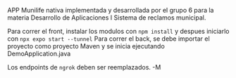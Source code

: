 APP Munilife nativa implementada y desarrollada por el grupo 6 para la materia Desarrollo de Aplicaciones I
Sistema de reclamos municipal.

Para correr el front, instalar los modulos con `npm install` y despues iniciarlo con `npx expo start --tunnel`
Para correr el back, se debe importar el proyecto como proyecto Maven y se inicia ejecutando DemoApplication.java

Los endpoints de `ngrok` deben ser reemplazados. 
-M
